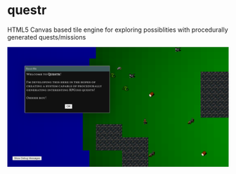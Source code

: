 # questr
HTML5 Canvas based tile engine for exploring possiblities with procedurally generated quests/missions

![screenshot 1](https://github.com/newcarrotgames/questr/blob/main/demo.png?raw=true)